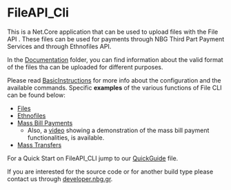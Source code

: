 # FileAPI_Cli
This is a Net.Core application that can be used to upload files with the File API .
These files can be used for payments through NBG Third Part Payment Services and through Ethnofiles API.

In the [Documentation](https://github.com/myNBGcode/FileAPI_Cli_V4/tree/master/Documentation) folder, you can find information about the valid format of the files tha can be uploaded for different purposes.

Please read [BasicInstructions](https://github.com/myNBGcode/FileAPI_Cli_v4/blob/master/BasicInstructions.txt) for more info about the configuration and the available commands.
Specific **examples** of the various functions of File CLI can be found below:
* [Files](https://github.com/myNBGcode/FileAPI_Cli_V4/blob/8b9198d2d78ec9d13fa7c3634a6ada78a2f151e9/BasicInstructions.txt#L424)
* [Ethnofiles](https://github.com/myNBGcode/FileAPI_Cli_V4/blob/8b9198d2d78ec9d13fa7c3634a6ada78a2f151e9/BasicInstructions.txt#L440)
* [Mass Bill Payments](https://github.com/myNBGcode/FileAPI_Cli_V4/blob/8b9198d2d78ec9d13fa7c3634a6ada78a2f151e9/BasicInstructions.txt#L475)
  * Also, a [video](https://www.youtube.com/watch?v=IgDmc6jYa6Y) showing a demonstration of the mass bill payment functionalities, is available.
* [Mass Transfers](https://github.com/myNBGcode/FileAPI_Cli_V4/blob/8b9198d2d78ec9d13fa7c3634a6ada78a2f151e9/BasicInstructions.txt#L498)

For a Quick Start on FileAPI_CLI jump to our [QuickGuide](https://github.com/myNBGcode/FileAPI_Cli_V4/blob/master/QuickGuide.txt) file.

If you are interested for the source code or for another build type please contact us through [developer.nbg.gr](https://developer.nbg.gr/).
